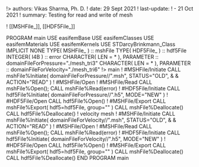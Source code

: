 !> authors: Vikas Sharma, Ph. D.
! date: 29 Sept 2021
! last-update:
!   - 21 Oct 2021
! summary: Testing for read and write of mesh

! [[MSHFile_]], [[HDF5File_]]

PROGRAM main
USE easifemBase
USE easifemClasses
USE easifemMaterials
USE easifemKernels
USE STDarcyBrinkmann_Class
IMPLICIT NONE
TYPE( MSHFile_ ) :: mshFile
TYPE( HDF5File_ ) :: hdf5File
INTEGER( I4B ) :: error
CHARACTER( LEN = * ), PARAMETER :: domainFileForPressure="./mesh_tri3"
CHARACTER( LEN = * ), PARAMETER :: domainFileForVelocity="./mesh_tri6"
!> main
! #MSHFile/Initiate
CALL mshFile%Initiate( domainFileForPressure//".msh", STATUS="OLD", &
  & ACTION="READ" )
! #MSHFile/Open
! #MSHFile/Read
CALL mshFile%Open(); CALL mshFile%Read(error)
! #HDF5File/Initiate
CALL hdf5File%Initiate( domainFileForPressure//".h5", MODE="NEW" )
! #HDF5File/Open
CALL hdf5File%Open()
! #MSHFile/Export
CALL mshFile%Export( hdf5=hdf5File, group="" )
CALL mshFile%Deallocate()
CALL hdf5File%Deallocate()
! velocity mesh
! #MSHFile/Initiate
CALL mshFile%Initiate( domainFileForVelocity//".msh", STATUS="OLD", &
  & ACTION="READ" )
! #MSHFile/Open
! #MSHFile/Read
CALL mshFile%Open(); CALL mshFile%Read(error)
! #HDF5File/Initiate
CALL hdf5File%Initiate( domainFileForVelocity//".h5", MODE="NEW" )
! #HDF5File/Open
CALL hdf5File%Open()
! #MSHFile/Export
CALL mshFile%Export( hdf5=hdf5File, group="" )
CALL mshFile%Deallocate()
CALL hdf5File%Deallocate()
END PROGRAM main
